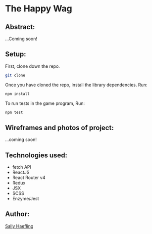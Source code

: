 # The Happy Wag

## Abstract:

...Coming soon!


## Setup:

First, clone down the repo.

```bash
git clone 
```

Once you have cloned the repo, install the library dependencies. Run:

```bash
npm install
```
To run tests in the game program, Run:
```bash
npm test
```

## Wireframes and photos of project:

...coming soon!


## Technologies used:

* fetch API
* ReactJS 
* React Router v4
* Redux 
* JSX 
* SCSS
* Enzyme/Jest

## Author:

[Sally Haefling](https://github.com/SallyHaefling)

